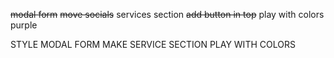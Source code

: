 ~~modal form~~
~~move socials~~
services section
~~add button in top~~
play with colors purple

STYLE MODAL FORM
MAKE SERVICE SECTION
PLAY WITH COLORS

